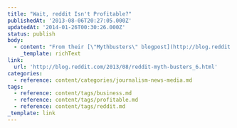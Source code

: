 ```yaml
---
title: "Wait, reddit Isn't Profitable?"
publishedAt: '2013-08-06T20:27:05.000Z'
updatedAt: '2014-01-26T00:30:26.000Z'
status: publish
body:
  - content: "From their [\"Mythbusters\" blogpost](http://blog.reddit.com/2013/08/reddit-myth-busters_6.html):\n\n<ExtendedQuote>\n  reality: reddit is not yet profitable. Here's a numberless graph showing the (rough) relative difference between expenses vs revenues:\n\n  [![Expenses v Revenues](http://4.bp.blogspot.com/-Fhes_i0Dd1Q/UgE1mtOQZZI/AAAAAAAAAAM/B-Uh0j5UHyU/s400/expenses_vs_revenues.png)](http://blog.reddit.com/2013/08/reddit-myth-busters_6.html)\n\n  Expenses are projected through the end of 2013, revenues are as of 2013 Q2 -- numbers have been removed to thwart would-be Wall Street analysts. The graph is derived from our internal accounting.\n</ExtendedQuote>\n\nI'm really surprised by this. I would have assumed a website getting that much traffic would be able to monetize it.\n"
    _template: richText
link:
  url: 'http://blog.reddit.com/2013/08/reddit-myth-busters_6.html'
categories:
  - reference: content/categories/journalism-news-media.md
tags:
  - reference: content/tags/business.md
  - reference: content/tags/profitable.md
  - reference: content/tags/reddit.md
_template: link
---
```

